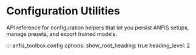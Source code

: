 # Configuration Utilities

API reference for configuration helpers that let you persist ANFIS setups,
manage presets, and export trained models.

::: anfis_toolbox.config
    options:
      show_root_heading: true
      heading_level: 2
